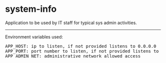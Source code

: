 # system-info

Application to be used by IT staff for typical sys admin activities.

---
Environment variables used:

<pre>
APP_HOST: ip to listen, if not provided listens to 0.0.0.0
APP_PORT: port number to listen, if not provided listens to port 5000
APP_ADMIN_NET: administrative network allowed access
</pre>
